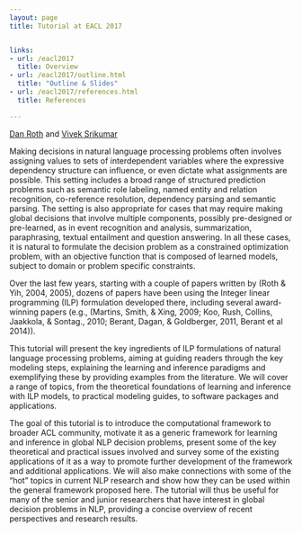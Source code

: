 ```yaml
---
layout: page
title: Tutorial at EACL 2017


links:
- url: /eacl2017
  title: Overview
- url: /eacl2017/outline.html
  title: "Outline & Slides"
- url: /eacl2017/references.html
  title: References

---
```


[Dan Roth](http://l2r.cs.illinois.edu) and [Vivek Srikumar](http://svivek.com) 



Making decisions in natural language processing problems often
involves assigning values to sets of interdependent variables where
the expressive dependency structure can influence, or even dictate
what assignments are possible. This setting includes a broad range of
structured prediction problems such as semantic role labeling, named
entity and relation recognition, co-reference resolution, dependency
parsing and semantic parsing. The setting is also appropriate for
cases that may require making global decisions that involve multiple
components, possibly pre-designed or pre-learned, as in event
recognition and analysis, summarization, paraphrasing, textual
entailment and question answering. In all these cases, it is natural
to formulate the decision problem as a constrained optimization
problem, with an objective function that is composed of learned
models, subject to domain or problem specific constraints.

Over the last few years, starting with a couple of papers written by
(Roth & Yih, 2004, 2005), dozens of papers have been using the Integer
linear programming (ILP) formulation developed there, including
several award-winning papers (e.g., (Martins, Smith, & Xing, 2009;
Koo, Rush, Collins, Jaakkola, & Sontag., 2010; Berant, Dagan, &
Goldberger, 2011, Berant et al 2014)).

This tutorial will present the key ingredients of ILP formulations of
natural language processing problems, aiming at guiding readers
through the key modeling steps, explaining the learning and inference
paradigms and exemplifying these by providing examples from the
literature. We will cover a range of topics, from the theoretical
foundations of learning and inference with ILP models, to practical
modeling guides, to software packages and applications.

The goal of this tutorial is to introduce the computational framework
to broader ACL community, motivate it as a generic framework for
learning and inference in global NLP decision problems, present some
of the key theoretical and practical issues involved and survey some
of the existing applications of it as a way to promote further
development of the framework and additional applications. We will also
make connections with some of the “hot” topics in current NLP research
and show how they can be used within the general framework proposed
here. The tutorial will thus be useful for many of the senior and
junior researchers that have interest in global decision problems in
NLP, providing a concise overview of recent perspectives and research
results.

